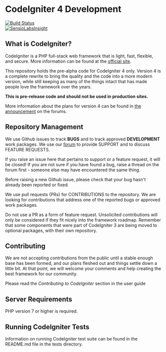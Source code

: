 # CodeIgniter 4 Development

[![Build Status](https://travis-ci.org/lonnieezell/CodeIgniter4.svg?branch=develop)](https://travis-ci.org/lonnieezell/CodeIgniter4)
<br>
[![SensioLabsInsight](https://insight.sensiolabs.com/projects/53c99b56-769f-4e88-93d8-a6423644d610/mini.png)](https://insight.sensiolabs.com/projects/53c99b56-769f-4e88-93d8-a6423644d610)

## What is CodeIgniter?
CodeIgniter is a PHP full-stack web framework that is light, fast, flexible, and secure. 
More information can be found at the [official site](http://codeigniter.com).

This repository holds the pre-alpha code for CodeIgniter 4 only. 
Version 4 is a complete rewrite to bring the quality and the code into a more modern version, 
while still keeping as many of the things intact that has made people love the framework over the years. 

**This is pre-release code and should not be used in production sites.**

More information about the plans for version 4 can be found in [the announcement](http://forum.codeigniter.com/thread-62615.html) on the forums.

## Repository Management
We use Github issues to track **BUGS** and to track approved **DEVELOPMENT** work packages.
We use our [forum](http://forum.codeigniter.com) to provide SUPPORT and to discuss
FEATURE REQUESTS.

If you raise an issue here that pertains to support or a feature request, it will
be closed! If you are not sure if you have found a bug, raise a thread on the forum first -
someone else may have encountered the same thing.

Before raising a new Github issue, please check that your bug hasn't already
been reported or fixed. 

We use pull requests (PRs) for CONTRIBUTIONS to the repository.
We are looking for contributions that address one of the reported bugs or
approved work packages.

Do not use a PR as a form of feature request.
Unsolicited contributions will only be considered if they fit nicely
into the framework roadmap.
Remember that some components that were part of CodeIgniter 3 are being moved
to optional packages, with their own repository.

## Contributing
We are not accepting contributions from the public until a stable enough base has been formed, 
and our plans fleshed out and things settle down a little bit. 
At that point, we will welcome your comments and help creating the best framework for our community.

Please read the *Contributing to CodeIgniter* section in the user guide

## Server Requirements
PHP version 7 or higher is required. 

## Running CodeIgniter Tests
Information on running CodeIgniter test suite can be found in the README.md file in the tests directory.
